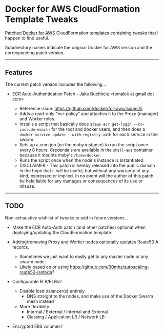# Docker for AWS CloudFormation Template Tweaks

Patched [Docker for AWS](https://docs.docker.com/docker-for-aws/) CloudFormation templates containing tweaks that I happen to find useful.

Subdirectory names indicate the original Docker for AWS version and the corresponding patch version.

----

## Features

The current patch version includes the following...

* ECR Auto-Authentication Patch - Jake Buchholz \<tomalok at gmail dot com\>

  * Reference issue: https://github.com/docker/for-aws/issues/5
  * Adds a read-only "ecr-policy" and attaches it to the Proxy (manager) and Worker roles.
  * Installs a script that basically does `$(aws ecr get-login --no-include-email)` for the root and docker users, and then does a `docker service update --with-registry-auth` for each service in the swarm.
  * Sets up a cron job (on the moby instance) to run the script once every 8 hours.  Credentials are available in the `shell-aws` container because it mounts moby's `/home/docker`.
  * Runs the script once when the node's instance is instantiated.
  * DISCLAIMER - This patch is hereby released into the public domain in the hope that it will be useful, but without any warranty of any kind, expressed or implied.  In no event will the author of this patch be held liable for any damages or consequences of its use or misuse.

----

## TODO

Non-exhaustive wishlist of tweaks to add in future versions...

* Make the ECR Auto-Auth patch (and other patches) optional when deploying/updating the CloudFormation template.

* Adding/removing Proxy and Worker nodes optionally updates Route53 A records.
  * Sometimes we just want to easily get to any master node or any swarm node.
  * Likely based on or using https://github.com/30mhz/autoscaling-route53-lambda?

* Configurable ELB/ELBv2
  * Disable load balancer(s) entirely
    * DNS straight to the nodes, and make use of the Docker Swarm mesh instead
  * More flexibility
    * Internal / External / Internal and External
    * Classing / Application LB / Network LB

* Encrypted EBS volumes?
